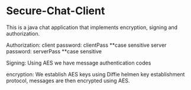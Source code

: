 # Secure-Chat-Client
This is a java chat application that implements encryption, signing and authorization.

Authorization:
client password: clientPass **case sensitive
server password: serverPass **case sensitive

Signing:
Using AES we have message authentication codes

encryption:
We establish AES keys using Diffie helmen key establishment protocol, messages are then encrypted using AES.
